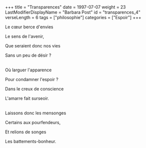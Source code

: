 +++
title = "Transparences"
date = 1997-07-07
weight = 23
LastModifierDisplayName = "Barbara Post"
id = "transparences_4"
verseLength = 6
tags = ["philosophie"]
categories = ["Espoir"]
+++

Le cœur berce d'envies

Le sens de l'avenir,

Que seraient donc nos vies

Sans un peu de désir ?

 \
Où larguer l'apparence

Pour condamner l'espoir ?

Dans le creux de conscience

L'amarre fait surseoir.

 \
Laissons donc les mensonges

Certains aux pourfendeurs,

Et relions de songes

Les battements-bonheur.
